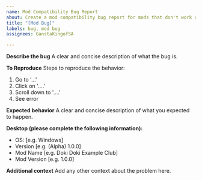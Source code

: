 ```yaml
---
name: Mod Compatibility Bug Report
about: Create a mod compatibility bug report for mods that don't work under Mod Docker.
title: "[Mod Bug]"
labels: bug, mod bug
assignees: GanstaKingofSA

---
```


**Describe the bug**
A clear and concise description of what the bug is.

**To Reproduce**
Steps to reproduce the behavior:
1. Go to '...'
2. Click on '....'
3. Scroll down to '....'
4. See error

**Expected behavior**
A clear and concise description of what you expected to happen.

**Desktop (please complete the following information):**
 - OS: [e.g. Windows]
 - Version [e.g. (Alpha) 1.0.0]
 - Mod Name [e.g. Doki Doki Example Club]
 - Mod Version [e.g. 1.0.0]

**Additional context**
Add any other context about the problem here.
